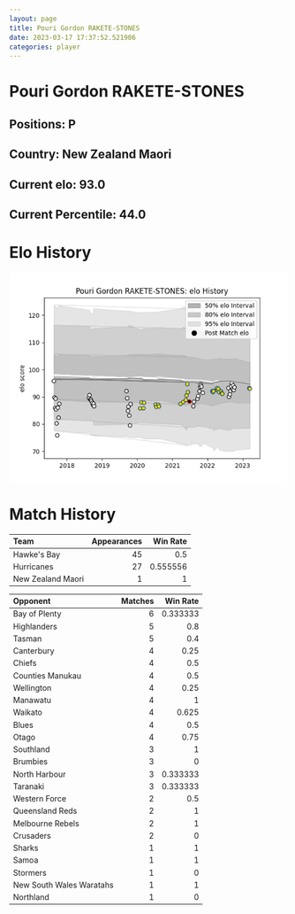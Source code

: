 ```yaml
---  
layout: page  
title: Pouri Gordon RAKETE-STONES  
date: 2023-03-17 17:37:52.521906  
categories: player  
---
```

# Pouri Gordon RAKETE-STONES

## Positions: P

## Country: New Zealand Maori

## Current elo: 93.0

## Current Percentile: 44.0

# Elo History


![elo history](history_PouriGordonRAKETE-STONES.png)
# Match History


| Team              |   Appearances |   Win Rate |
|:------------------|--------------:|-----------:|
| Hawke's Bay       |            45 |   0.5      |
| Hurricanes        |            27 |   0.555556 |
| New Zealand Maori |             1 |   1        |

| Opponent                 |   Matches |   Win Rate |
|:-------------------------|----------:|-----------:|
| Bay of Plenty            |         6 |   0.333333 |
| Highlanders              |         5 |   0.8      |
| Tasman                   |         5 |   0.4      |
| Canterbury               |         4 |   0.25     |
| Chiefs                   |         4 |   0.5      |
| Counties Manukau         |         4 |   0.5      |
| Wellington               |         4 |   0.25     |
| Manawatu                 |         4 |   1        |
| Waikato                  |         4 |   0.625    |
| Blues                    |         4 |   0.5      |
| Otago                    |         4 |   0.75     |
| Southland                |         3 |   1        |
| Brumbies                 |         3 |   0        |
| North Harbour            |         3 |   0.333333 |
| Taranaki                 |         3 |   0.333333 |
| Western Force            |         2 |   0.5      |
| Queensland Reds          |         2 |   1        |
| Melbourne Rebels         |         2 |   1        |
| Crusaders                |         2 |   0        |
| Sharks                   |         1 |   1        |
| Samoa                    |         1 |   1        |
| Stormers                 |         1 |   0        |
| New South Wales Waratahs |         1 |   1        |
| Northland                |         1 |   0        |